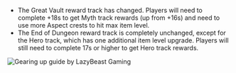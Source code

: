 * The Great Vault reward track has changed. Players will need to complete +18s to get Myth track rewards (up from +16s) and need to use more Aspect crests to hit max item level.
* The End of Dungeon reward track is completely unchanged, except for the Hero track, which has one additional item level upgrade. Players will still need to complete 17s or higher to get Hero track rewards.





![Gearing up guide by LazyBeast Gaming](https://www.youtube.com/watch?v=FVDI_vYmz6M&pp=ygUSMTAuMiBjbGFzcyBjaGFuZ2Vz)
